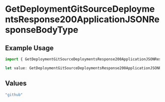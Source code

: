 # GetDeploymentGitSourceDeploymentsResponse200ApplicationJSONResponseBodyType

## Example Usage

```typescript
import { GetDeploymentGitSourceDeploymentsResponse200ApplicationJSONResponseBodyType } from "@simplesagar/vercel/models/getdeploymentop.js";

let value: GetDeploymentGitSourceDeploymentsResponse200ApplicationJSONResponseBodyType = "github";
```

## Values

```typescript
"github"
```